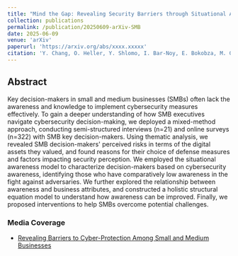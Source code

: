 ```yaml
---
title: "Mind the Gap: Revealing Security Barriers through Situational Awareness of Small and Medium Business Key Decision-Makers"
collection: publications
permalink: /publication/20250609-arXiv-SMB
date: 2025-06-09
venue: 'arXiv'
paperurl: 'https://arxiv.org/abs/xxxx.xxxxx'
citation: 'Y. Chang, O. Heller, Y. Shlomo, I. Bar-Noy, E. Bokobza, M. Grinstein-Weiss, N. Zhang. Mind the Gap: Revealing Security Barriers through Situational Awareness of Small and Medium Business Key Decision-Makers. arXiv preprint arXiv:xxxx.xxxxx, 2025'
---
```

## Abstract
Key decision-makers in small and medium businesses (SMBs) often lack the awareness and knowledge to implement cybersecurity measures effectively. To gain a deeper understanding of how SMB executives navigate cybersecurity decision-making, we deployed a mixed-method approach, conducting semi-structured interviews (n=21) and online surveys (n=322) with SMB key decision-makers. Using thematic analysis, we revealed SMB decision-makers' perceived risks in terms of the digital assets they valued, and found reasons for their choice of defense measures and factors impacting security perception. We employed the situational awareness model to characterize decision-makers based on cybersecurity awareness, identifying those who have comparatively low awareness in the fight against adversaries. We further explored the relationship between awareness and business attributes, and constructed a holistic structural equation model to understand how awareness can be improved. Finally, we proposed interventions to help SMBs overcome potential challenges.


### Media Coverage
+ [Revealing Barriers to Cyber-Protection Among Small and Medium Businesses](https://socialpolicyinstitute.wustl.edu/revealing-barriers-to-cyber-protection-among-small-and-medium-businesses/)
